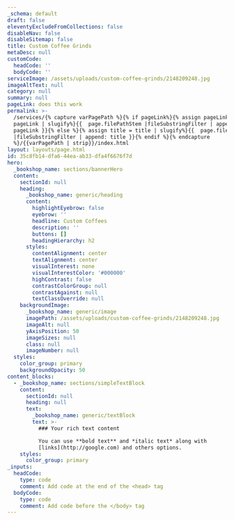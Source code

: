 ```yaml
---
_schema: default
draft: false
eleventyExcludeFromCollections: false
disableNav: false
disableSitemap: false
title: Custom Coffee Grinds
metaDesc: null
customCode:
  headCode: ''
  bodyCode: ''
serviceImage: /assets/uploads/custom-coffee-grinds/2148209248.jpg
imageAltText: null
category: null
summary: null
pageLink: does this work
permalink: >-
  /services/{% capture varPagePath %}{% if pageLink%}{% assign pageLink =
  pageLink | slugify%}{{  page.filePathStem |fileSubstringFilter | append:
  pageLink }}{% else %}{% assign title = title | slugify%}{{  page.filePathStem
  |fileSubstringFilter | append: title }}{% endif %}{% endcapture
  %}/{{varPagePath | strip}}/index.html
layout: layouts/page.html
id: 35c8fb14-dfa6-44ea-ab33-dfa4f6676f7d
hero:
  _bookshop_name: sections/bannerHero
  content:
    sectionId: null
    heading:
      _bookshop_name: generic/heading
      content:
        highlightEyebrow: false
        eyebrow: ''
        headline: Custom Coffees
        description: ''
        buttons: []
        headingHierarchy: h2
      styles:
        contentAlignment: center
        textAlignment: center
        visualInterest: none
        visualInterestColor: '#000000'
        highContrast: false
        contrastColorGroup: null
        contrastAgainst: null
        textClassOverride: null
    backgroundImage:
      _bookshop_name: generic/image
      imagePath: /assets/uploads/custom-coffee-grinds/2148209248.jpg
      imageAlt: null
      yAxisPosition: 50
      imageSizes: null
      class: null
      imageNumber: null
  styles:
    color_group: primary
    backgroundOpacity: 50
content_blocks:
  - _bookshop_name: sections/simpleTextBlock
    content:
      sectionId: null
      heading: null
      text:
        _bookshop_name: generic/textBlock
        text: >-
          ### Your rich text content

          You can use **bold text** and *italic text* along with
          [links](http://google.com) and others options.
    styles:
      color_group: primary
_inputs:
  headCode:
    type: code
    comment: Add code at the end of the <head> tag
  bodyCode:
    type: code
    comment: Add code before the </body> tag
---
```


